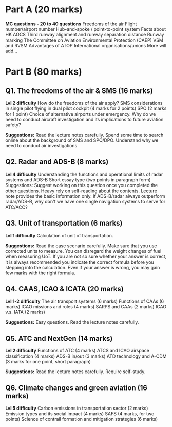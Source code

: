 # Part A (20 marks)
**MC questions - 20 to 40 questions**
Freedoms of the air
Flight number/airport number
Hub-and-spoke / point-to-point system
Facts about HK AOCS
Third runway alignment and runway separation distance
Runway marking
The Committee on Aviation Environmental Protection (CAEP)
VSM and RVSM
Advantages of ATOP
International organisations/unions
More will add...

# Part B (80 marks)
## Q1. The freedoms of the air & SMS (16 marks)
**Lvl 2 difficulty**
How do the freedoms of the air apply?
SMS considerations in single pilot flying in dual pilot cockpit (4 marks for 2 points)
SPO (2 marks for 1 point)
Choice of alternative airports under emergency.
Why do we need to conduct aircraft investigation and its implications to future aviation
safety?

**Suggestions:**
Read the lecture notes carefully.
Spend some time to search online about the background of SMS and SPO/DPO.
Understand why we need to conduct air investigations

## Q2. Radar and ADS-B (8 marks)
**Lvl 4 difficulty**
Understanding the functions and operational limits of radar systems and ADS-B
Short essay type (two points in paragraph form)
Suggestions:
Suggest working on this question once you completed the other questions.
Heavy rely on self-reading about the contents.
Lecture note provides the basic information only.
If ADS-B/radar always outperform radar/ADS-B, why don't we have one single navigation systems to serve for ATC/ACC?

## Q3. Unit of transportation (6 marks)
**Lvl 1 difficulty**
Calculation of unit of transportation.

**Suggestions:**
Read the case scenario carefully.
Make sure that you use corrected units to measure.
You can disregard the weight changes of fuel when measuring UoT.
If you are not so sure whether your answer is correct, it is always recommended you
indicate the correct formula before you stepping into the calculation. Even if your answer is wrong, you may gain few marks with the right formula.

## Q4. CAAS, ICAO & ICATA (20 marks)
**Lvl 1-2 difficulty**
The air transport systems (6 marks)
Functions of CAAs (6 marks)
ICAO missions and roles (4 marks)
SARPS and CAAs (2 marks)
ICAO v.s. IATA (2 marks)

**Suggestions:**
Easy questions.
Read the lecture notes carefully.

## Q5. ATC and NextGen (14 marks)
**Lvl 2 difficulty**
Functions of ATC (4 marks)
ATCS and ICAO airspace classification (4 marks)
ADS-B in/out (3 marks)
ATD technology and A-CDM (3 marks for one point, short paragraph)

**Suggestions:**
Read the lecture notes carefully.
Require self-study.

## Q6. Climate changes and green aviation (16 marks) 
**Lvl 5 difficulty**
Carbon emissions in transportation sector (2 marks)
Emission types and its social impact (4 marks)
SAFS (4 marks, for two points)
Science of contrail formation and mitigation strategies (6 marks)